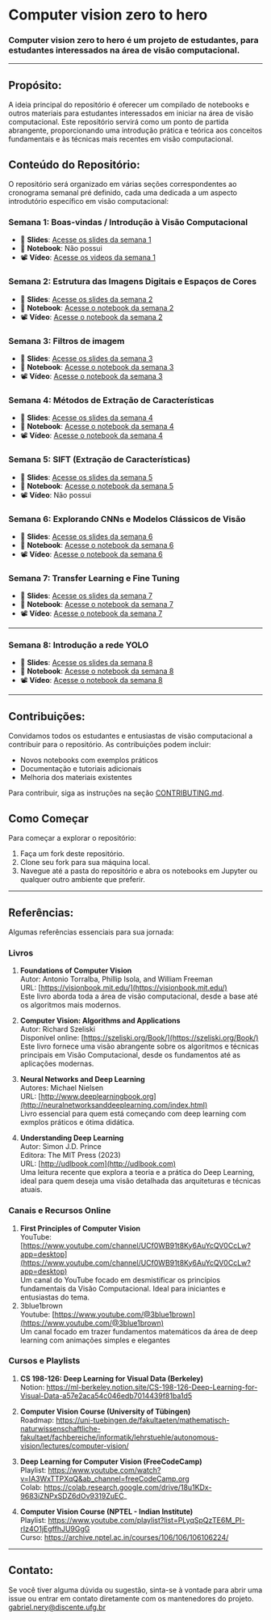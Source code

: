 # Computer vision zero to hero

### Computer vision zero to hero é um projeto de estudantes, para estudantes interessados na área de visão computacional.

---

## Propósito:

A ideia principal do repositório é oferecer um compilado de notebooks e outros materiais para estudantes interessados em iniciar na área de visão computacional. Este repositório servirá como um ponto de partida abrangente, proporcionando uma introdução prática e teórica aos conceitos fundamentais e às técnicas mais recentes em visão computacional.

## Conteúdo do Repositório:

O repositório será organizado em várias seções correspondentes ao cronograma semanal pré definido, cada uma dedicada a um aspecto introdutório específico em visão computacional:

### Semana 1: Boas-vindas / Introdução à Visão Computacional
- 📑 **Slides**: [Acesse os slides da semana 1](https://drive.google.com/file/d/1hcQJoNCKRFZZYpB9t6D04I4Yry7kPqsw/view?usp=drive_link)
- 📓 **Notebook**: Não possui
- 📽️ **Vídeo**: [Acesse os videos da semana 1](https://drive.google.com/file/d/1GNzbFWwbuP6L81IWlKsSyUKShC0Wi-Ju/view?usp=drive_link)

### Semana 2: Estrutura das Imagens Digitais e Espaços de Cores
- 📑 **Slides**: [Acesse os slides da semana 2](https://drive.google.com/file/d/1ewiu79jIYs1OwjaPLhW5KnSJpUTOqlMi/view?usp=drive_link)
- 📓 **Notebook**: [Acesse o notebook da semana 2](https://colab.research.google.com/drive/1CTu3GorfHLgV5t_neKlXfgymVJPb4VEg?usp=sharing)
- 📽️ **Vídeo**: [Acesse o notebook da semana 2](https://drive.google.com/drive/folders/16fOXD-L6pRNe2_FONgnZ9ba1CVQqkdU4?usp=drive_link)

### Semana 3: Filtros de imagem
- 📑 **Slides**: [Acesse os slides da semana 3](https://drive.google.com/file/d/1BrtlBliDNw_on_0y_26tPosw4rYBFJuu/view?usp=drive_link)
- 📓 **Notebook**: [Acesse o notebook da semana 3](https://colab.research.google.com/drive/1pacO0yl_Bu2X0RyWlfJP6OiKqox7nCfi?usp)
- 📽️ **Vídeo**: [Acesse o notebook da semana 3](https://drive.google.com/file/d/1qXV2vNbvQVxknJcf5jpsuvd2I26fXD-i/view?usp=drive_link)  

### Semana 4: Métodos de Extração de Características
- 📑 **Slides**: [Acesse os slides da semana 4](https://drive.google.com/file/d/1-gR0DCmEFFO3XbQLRUL8BpiMdFitHIzf/view?usp=drive_link)
- 📓 **Notebook**: [Acesse o notebook da semana 4](https://colab.research.google.com/drive/1IZITl5HlLWmzjkZzdm31MSXgjaCukd9H?usp=sharing)
- 📽️ **Vídeo**: [Acesse o notebook da semana 4](https://drive.google.com/file/d/1SW2Yaa6UKz8Gi_BBERHdXMBi2rMJW1kg/view?usp=drive_link)

### Semana 5: SIFT (Extração de Características)
- 📑 **Slides**: [Acesse os slides da semana 5](https://drive.google.com/file/d/19xGWWgwbTYSFizrSFInLHtr8TSYdC-0h/view?usp=sharing)
- 📓 **Notebook**: [Acesse o notebook da semana 5](https://colab.research.google.com/drive/135YwPwdPFsJBue32fu-h_IK_gnnPS8zZ?usp=sharing)
- 📽️ **Vídeo**: Não possui

 ### Semana 6: Explorando CNNs e Modelos Clássicos de Visão 
- 📑 **Slides**: [Acesse os slides da semana 6](https://drive.google.com/file/d/1J4eJfwubyflzXmByLBpmdlxCXIUa7XnZ/view?usp=drive_link)
- 📓 **Notebook**: [Acesse o notebook da semana 6](https://colab.research.google.com/drive/1_I2dt9BAP5xVuMMQXrIomrddhyh5NGWD?usp=sharing)
- 📽️ **Vídeo**: [Acesse o notebook da semana 6](https://drive.google.com/drive/folders/1MZggNdruY4YgvuVW9S56ri-2MIYWt6C7?usp=sharing)

### Semana 7: Transfer Learning e Fine Tuning 
- 📑 **Slides**: [Acesse os slides da semana 7](https://drive.google.com/file/d/1dsTD7WDmCsVKUvhmUwvdD_xX7nliYgNt/view?usp=sharing)
- 📓 **Notebook**: [Acesse o notebook da semana 7](https://github.com/likamee/luzIA-core)
- 📽️ **Vídeo**: [Acesse o notebook da semana 7](https://drive.google.com/drive/folders/1_BbBnWX9OmyZjqdhVTuORnF5F0lC8BZY?usp=sharing)
---

### Semana 8: Introdução a rede YOLO
- 📑 **Slides**: [Acesse os slides da semana 8]()
- 📓 **Notebook**: [Acesse o notebook da semana 8](https://colab.research.google.com/drive/1l5FwF7F1d8R8fsW7rbnQOQi9laL_Qnav?usp=sharing)
- 📽️ **Vídeo**: [Acesse o notebook da semana 8]()
---

## Contribuições:

Convidamos todos os estudantes e entusiastas de visão computacional a contribuir para o repositório. As contribuições podem incluir:

- Novos notebooks com exemplos práticos
- Documentação e tutoriais adicionais
- Melhoria dos materiais existentes

Para contribuir, siga as instruções na seção [CONTRIBUTING.md](https://github.com/ggnery/Computer-Vision-Hero/blob/main/CONTRIBUTING.md).

## Como Começar

Para começar a explorar o repositório:
  1. Faça um fork deste repositório.
  2. Clone seu fork para sua máquina local.
  3. Navegue até a pasta do repositório e abra os notebooks em Jupyter ou qualquer outro ambiente que preferir.

---
## Referências:

Algumas referências essenciais para sua jornada:

### Livros

1. **Foundations of Computer Vision**  
   Autor: Antonio Torralba, Phillip Isola, and William Freeman<br>
   URL: [https://visionbook.mit.edu/](https://visionbook.mit.edu/)<br>
   Este livro aborda toda a área de visão computacional, desde a base até os algoritmos mais modernos.
   
3. **Computer Vision: Algorithms and Applications**  
   Autor: Richard Szeliski  
   Disponível online: [https://szeliski.org/Book/](https://szeliski.org/Book/)  
   Este livro fornece uma visão abrangente sobre os algoritmos e técnicas principais em Visão Computacional, desde os fundamentos até as aplicações modernas.

4. **Neural Networks and Deep Learning**  
   Autores: Michael Nielsen<br>
   URL: [http://www.deeplearningbook.org](http://neuralnetworksanddeeplearning.com/index.html)<br>
   Livro essencial para quem está começando com deep learning com exmplos práticos e ótima didática.

5. **Understanding Deep Learning**  
   Autor: Simon J.D. Prince  
   Editora: The MIT Press (2023)  
   URL: [http://udlbook.com](http://udlbook.com)  
   Uma leitura recente que explora a teoria e a prática do Deep Learning, ideal para quem deseja uma visão detalhada das arquiteturas e técnicas atuais.


### Canais e Recursos Online

1. **First Principles of Computer Vision**  
   YouTube: [https://www.youtube.com/channel/UCf0WB91t8Ky6AuYcQV0CcLw?app=desktop](https://www.youtube.com/channel/UCf0WB91t8Ky6AuYcQV0CcLw?app=desktop)  
   Um canal do YouTube focado em desmistificar os princípios fundamentais da Visão Computacional. Ideal para iniciantes e entusiastas do tema.
2. 3blue1brown<br>
   Youtube: [https://www.youtube.com/@3blue1brown](https://www.youtube.com/@3blue1brown) <br>
   Um canal focado em trazer fundamentos matemáticos da área de deep learning com animações simples e elegantes

### Cursos e Playlists

1. **CS 198-126: Deep Learning for Visual Data (Berkeley)** <br>
Notion: https://ml-berkeley.notion.site/CS-198-126-Deep-Learning-for-Visual-Data-a57e2aca54c046edb7014439f81ba1d5

2. **Computer Vision Course (University of Tübingen)** <br>
Roadmap: https://uni-tuebingen.de/fakultaeten/mathematisch-naturwissenschaftliche-fakultaet/fachbereiche/informatik/lehrstuehle/autonomous-vision/lectures/computer-vision/

3. **Deep Learning for Computer Vision (FreeCodeCamp)** <br>
Playlist: https://www.youtube.com/watch?v=IA3WxTTPXqQ&ab_channel=freeCodeCamp.org <br>
Colab: https://colab.research.google.com/drive/18u1KDx-9683iZNPxSDZ6dOv9319ZuEC_

4. **Computer Vision Course (NPTEL - Indian Institute)** <br>
Playlist: https://www.youtube.com/playlist?list=PLyqSpQzTE6M_PI-rIz4O1jEgffhJU9GgG <br>
Curso: https://archive.nptel.ac.in/courses/106/106/106106224/

---

## Contato:

Se você tiver alguma dúvida ou sugestão, sinta-se à vontade para abrir uma issue ou entrar em contato diretamente com os mantenedores do projeto.
gabriel.nery@discente.ufg.br
